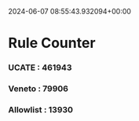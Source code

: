 2024-06-07 08:55:43.932094+00:00
# Rule Counter 
 ### UCATE : 461943

 ### Veneto : 79906

 ### Allowlist : 13930